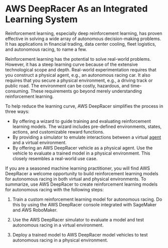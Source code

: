# AWS DeepRacer As an Integrated Learning System<a name="deepracer-is-a-learning-environment-for-reinforcement-learning"></a>

Reinforcement learning, especially deep reinforcement learning, has proven effective in solving a wide array of autonomous decision\-making problems\. It has applications in financial trading, data center cooling, fleet logistics, and autonomous racing, to name a few\. 

Reinforcement learning has the potential to solve real\-world problems\. However, it has a steep learning curve because of the extensive technological scope and depth\. Real\-world experimentation requires that you construct a physical agent, e\.g\., an autonomous racing car\. It also requires that you secure a physical environment, e\.g\., a driving track or public road\. The environment can be costly, hazardous, and time\-consuming\. These requirements go beyond merely understanding reinforcement learning\.

To help reduce the learning curve, AWS DeepRacer simplifies the process in three ways: 
+ By offering a wizard to guide training and evaluating reinforcement learning models\. The wizard includes pre\-defined environments, states, actions, and customizable reward functions\.
+ By providing a simulator to emulate interactions between a virtual [agent](deepracer-basic-concept.md#term-model-vehicle) and a virtual environment\.
+ By offering an AWS DeepRacer vehicle as a physical agent\. Use the vehicle to evaluate a trained model in a physical environment\. This closely resembles a real\-world use case\. 



If you are a seasoned machine learning practitioner, you will find AWS DeepRacer a welcome opportunity to build reinforcement learning models for autonomous racing in both virtual and physical environments\. To summarize, use AWS DeepRacer to create reinforcement learning models for autonomous racing with the following steps:

1. Train a custom reinforcement learning model for autonomous racing\. Do this by using the AWS DeepRacer console integrated with SageMaker and AWS RoboMaker\.

1. Use the AWS DeepRacer simulator to evaluate a model and test autonomous racing in a virtual environment\.

1. Deploy a trained model to AWS DeepRacer model vehicles to test autonomous racing in a physical environment\.

